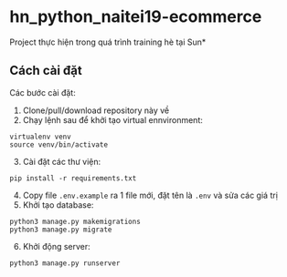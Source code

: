 # hn_python_naitei19-ecommerce
Project thực hiện trong quá trình training hè tại Sun*

## Cách cài đặt
Các bước cài đặt:
1. Clone/pull/download repository này về
2. Chạy lệnh sau để khởi tạo virtual ennvironment:
```
virtualenv venv
source venv/bin/activate
```
3. Cài đặt các thư viện:
```
pip install -r requirements.txt
```
4. Copy file `.env.example` ra 1 file mới, đặt tên là `.env` và sửa các giá trị
5. Khởi tạo database:
```commandline
python3 manage.py makemigrations
python3 manage.py migrate
```
6. Khởi động server:
```commandline
python3 manage.py runserver
```
